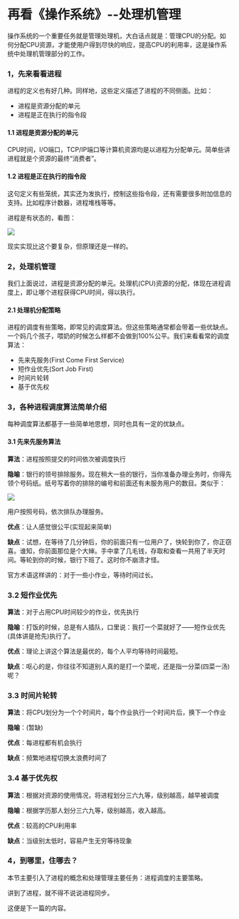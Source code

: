 再看《操作系统》--处理机管理
=======

操作系统的一个重要任务就是管理处理机，大白话点就是：管理CPU的分配。如何分配CPU资源，才能使用户得到尽快的响应，提高CPU的利用率，这是操作系统中处理机管理部分的工作。

### 1，先来看看进程

进程的定义也有好几种。同样地，这些定义描述了进程的不同侧面。比如：

- 进程是资源分配的单元
- 进程是正在执行的指令段

#### 1.1 进程是资源分配的单元

CPU时间，I/O端口，TCP/IP端口等计算机资源均是以进程为分配单元。简单些讲进程就是个资源的最终“消费者”。

#### 1.2 进程是正在执行的指令段

这句定义有些笼统，其实还为发执行，控制这些指令段，还有需要很多附加信息的支持。比如程序计数器，进程堆栈等等。

进程是有状态的，看图：

![](http://images.cnblogs.com/cnblogs_com/Jerry-Chou/WindowsLiveWriter/4c82c06a36c8_7DEB/image_thumb_2.png)

现实实现比这个要复杂，但原理还是一样的。

### 2，处理机管理

我们上面说过，进程是资源分配的单元。处理机(CPU)资源的分配，体现在进程调度上，即让哪个进程获得CPU时间，得以执行。

#### 2.1 处理机分配策略

进程的调度有些策略，即常见的调度算法。但这些策略通常都会带着一些优缺点。一个妈几个孩子，喂奶的时候怎么样都不会做到100%公平。我们来看看常的调度算法：

- 先来先服务(First Come First Service)
- 短作业优先(Sort Job First)
- 时间片轮转
- 基于优先权

### 3，各种进程调度算法简单介绍

每种调度算法都基于一些简单地思想，同时也具有一定的优缺点。

#### 3.1 先来先服务算法

**算法**：进程按照提交的时间依次被调度执行

**隐喻**：银行的领号排除服务。现在稍大一些的银行，当你准备办理业务时，你得先领个号码纸。纸号写着你的排除的编号和前面还有未服务用户的数目。类似于：

![](http://images.cnblogs.com/cnblogs_com/Jerry-Chou/WindowsLiveWriter/4c82c06a36c8_7DEB/image_thumb_1.png)

用户按照号码，依次排队办理服务。

**优点**：让人感觉很公平(实现起来简单)

**缺点**：试想，在等待了几分钟后，你的前面只有一位用户了，快轮到你了，你正窃喜。谁知，你前面那位是个大婶。手中拿了几毛钱，存取和查看一共用了半天时间。等轮到你的时候，银行下班了。这时你不崩溃才怪。

官方术语这样讲的：对于一些小作业，等待时间过长。

### 3.2 短作业优先

**算法**：对于占用CPU时间较少的作业，优先执行

**隐喻**：打饭的时候，总是有人插队，口里说：我打一个菜就好了——短作业优先(具体讲是抢先)执行了。

**优点**：理论上讲这个算法是最优的，每个人平均等待时间最短。

**缺点**：呕心的是，你往往不知道别人真的是打一个菜呢，还是指一分菜(四菜一汤)呢？

### 3.3 时间片轮转

**算法**：将CPU划分为一个个时间片，每个作业执行一个时间片后，换下一个作业

**隐喻**：(暂缺)

**优点**：每进程都有机会执行

**缺点**：频繁地进程切换太浪费时间了

### 3.4 基于优先权

**算法**：根据对资源的使用情况，将进程划分三六九等，级别越高，越早被调度

**隐喻**：根据学历那人划分三六九等，级别越高，收入越高。

**优点**：较高的CPU利用率

**缺点**：当级别太低时，容易产生无穷等待现象

### 4，到哪里，住哪去？

本节主要引入了进程的概念和处理管理主要任务：进程调度的主要策略。

讲到了进程，就不得不说说进程同步。

这便是下一篇的内容。
